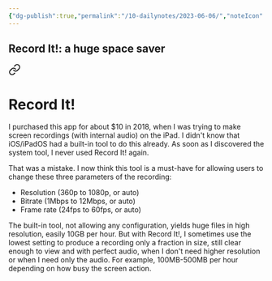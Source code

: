 ```yaml
---
{"dg-publish":true,"permalink":"/10-dailynotes/2023-06-06/","noteIcon":"2"}
---
```


## Record It!: a huge space saver


<div class="transclusion internal-embed is-loaded"><a class="markdown-embed-link" href="/record-it/" aria-label="Open link"><svg xmlns="http://www.w3.org/2000/svg" width="24" height="24" viewBox="0 0 24 24" fill="none" stroke="currentColor" stroke-width="2" stroke-linecap="round" stroke-linejoin="round" class="svg-icon lucide-link"><path d="M10 13a5 5 0 0 0 7.54.54l3-3a5 5 0 0 0-7.07-7.07l-1.72 1.71"></path><path d="M14 11a5 5 0 0 0-7.54-.54l-3 3a5 5 0 0 0 7.07 7.07l1.71-1.71"></path></svg></a><div class="markdown-embed">

<div class="markdown-embed-title">

# Record It!

</div>



I purchased this app for about $10 in 2018, when I was trying to make screen recordings (with internal audio) on the iPad. I didn't know that iOS/iPadOS had a built-in tool to do this already. As soon as I discovered the system tool, I never used Record It! again.

That was a mistake. I now think this tool is a must-have for allowing users to change these three parameters of the recording:
- Resolution (360p to 1080p, or auto)
- Bitrate (1Mbps to 12Mbps, or auto)
- Frame rate (24fps to 60fps, or auto)

The built-in tool, not allowing any configuration, yields huge files in high resolution, easily 10GB per hour. But with Record It!, I sometimes use the lowest setting to produce a recording only a fraction in size, still clear enough to view and with perfect audio, when I don't need higher resolution or when I need only the audio. For example, 100MB-500MB per hour depending on how busy the screen action. 

</div></div>
